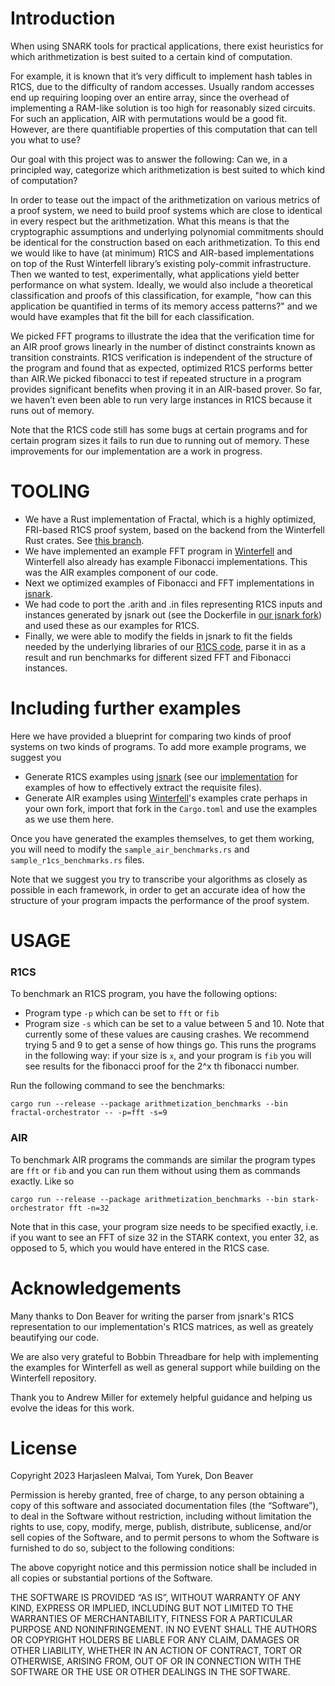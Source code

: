 # Introduction 
When using SNARK tools for practical applications, there exist heuristics for which arithmetization is best suited to a certain kind of computation. 

For example, it is known that it’s very difficult to implement hash tables in R1CS, due to the difficulty of random accesses. Usually random accesses end up requiring looping over an entire array, since the overhead of implementing a RAM-like solution is too high for reasonably sized circuits. For such an application, AIR with permutations would be a good fit. However, are there quantifiable properties of this computation that can tell you what to use?

Our goal with this project was to answer the following: Can we, in a principled way, categorize which arithmetization is best suited to which kind of computation?

In order to tease out the impact of the arithmetization on various metrics of a proof system, we need to build proof systems which are close to identical in every respect but the arithmetization. What this means is that the cryptographic assumptions and underlying polynomial commitments should be identical for the construction based on each arithmetization. To this end we would like to have (at minimum) R1CS and AIR-based implementations on top of the Rust Winterfell library’s existing poly-commit infrastructure. Then we wanted to test, experimentally, what applications yield better performance on what system. Ideally, we would also include a theoretical classification and proofs of this classification, for example, "how can this application be quantified in terms of its memory access patterns?" and we would have examples that fit the bill for each classification. 

We picked  FFT programs to illustrate the idea that the verification time for an AIR proof grows linearly in the number of distinct constraints known as transition constraints. R1CS verification is independent of the structure of the program and found that as expected, optimized R1CS performs better than AIR.We picked fibonacci to test if repeated structure in a program provides significant benefits when proving it in an AIR-based prover. So far, we haven’t even been able to run very large instances in R1CS because it runs out of memory. 

Note that the R1CS code still has some bugs at certain programs and for certain program sizes it fails to run due to running out of memory. These improvements for our implementation are a work in progress.

# TOOLING 
* We have a Rust implementation of Fractal, which is a highly optimized, FRI-based R1CS proof system, based on the backend from the Winterfell Rust crates. See [this branch](https://github.com/Jasleen1/winter_fractal/tree/incomplete_reorg).
* We have implemented an example FFT program in [Winterfell](https://github.com/Jasleen1/winterfell/tree/fft) and Winterfell also already has example Fibonacci implementations. This was the AIR examples component of our code.
* Next we optimized examples of Fibonacci and FFT implementations in [jsnark](https://github.com/Jasleen1/jsnark/tree/gen-arith).
* We had code to port the .arith and .in files representing R1CS inputs and instances generated by jsnark out (see the Dockerfile in [our jsnark fork](https://github.com/Jasleen1/jsnark/tree/gen-arith)) and used these as our examples for R1CS.
* Finally, we were able to modify the fields in jsnark to fit the fields needed by the underlying libraries of our [R1CS code](https://github.com/Jasleen1/winter_fractal/tree/incomplete_reorg), parse it in as a result and run benchmarks for different sized FFT and Fibonacci instances. 


# Including further examples
Here we have provided a blueprint for comparing two kinds of proof systems on two kinds of programs. To add more example programs, we suggest you 
* Generate R1CS examples using [jsnark](https://github.com/akosba/jsnark) (see our [implementation](https://github.com/Jasleen1/jsnark/tree/gen-arith) for examples of how to effectively extract the requisite files). 
* Generate AIR examples using [Winterfell](https://github.com/facebook/winterfell/)'s examples crate perhaps in your own fork, import that fork in the `Cargo.toml` and use the examples as we use them here. 

Once you have generated the examples themselves, to get them working, you will need to modify the `sample_air_benchmarks.rs` and `sample_r1cs_benchmarks.rs` files. 

Note that we suggest you try to transcribe your algorithms as closely as possible in each framework, in order to get an accurate idea of how the structure of your program impacts the performance of the proof system. 
# USAGE

### R1CS
To benchmark an R1CS program, you have the following options: 
* Program type `-p` which can be set to `fft` or `fib`
* Program size `-s` which can be set to a value between 5 and 10. Note that currently some of these values are causing crashes. We recommend trying 5 and 9 to get a sense of how things go. This runs the programs in the following way: if your size is `x`, and your program is `fib` you will see results for the fibonacci proof for the 2^x th fibonacci number. 

Run the following command to see the benchmarks:

```cargo run --release --package arithmetization_benchmarks --bin fractal-orchestrator -- -p=fft -s=9```


### AIR
To benchmark AIR programs the commands are similar the program types are `fft` or `fib` and you can run them without using them as commands exactly. Like so

`cargo run --release --package arithmetization_benchmarks --bin stark-orchestrator fft -n=32`

Note that in this case, your program size needs to be specified exactly, i.e. if you want to see an FFT of size 32 in the STARK context, you enter 32, as opposed to 5, which you would have entered in the R1CS case.

# Acknowledgements 
Many thanks to Don Beaver for writing the parser from jsnark's R1CS representation to our implementation's R1CS matrices, as well as greately beautifying our code. 

We are also very grateful to Bobbin Threadbare for help with implementing the examples for Winterfell as well as general support while building on the Winterfell repository. 

Thank you to Andrew Miller for extemely helpful guidance and helping us evolve the ideas for this work. 

# License

Copyright 2023 Harjasleen Malvai, Tom Yurek, Don Beaver

Permission is hereby granted, free of charge, to any person obtaining a copy of this software and associated documentation files (the “Software”), to deal in the Software without restriction, including without limitation the rights to use, copy, modify, merge, publish, distribute, sublicense, and/or sell copies of the Software, and to permit persons to whom the Software is furnished to do so, subject to the following conditions:

The above copyright notice and this permission notice shall be included in all copies or substantial portions of the Software.

THE SOFTWARE IS PROVIDED “AS IS”, WITHOUT WARRANTY OF ANY KIND, EXPRESS OR IMPLIED, INCLUDING BUT NOT LIMITED TO THE WARRANTIES OF MERCHANTABILITY, FITNESS FOR A PARTICULAR PURPOSE AND NONINFRINGEMENT. IN NO EVENT SHALL THE AUTHORS OR COPYRIGHT HOLDERS BE LIABLE FOR ANY CLAIM, DAMAGES OR OTHER LIABILITY, WHETHER IN AN ACTION OF CONTRACT, TORT OR OTHERWISE, ARISING FROM, OUT OF OR IN CONNECTION WITH THE SOFTWARE OR THE USE OR OTHER DEALINGS IN THE SOFTWARE.